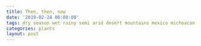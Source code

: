 ```yaml
---
title: Then, then, now
date: '2019-02-24 06:00:00'
tags: dry season wet rainy semi arid desert mountains mexico michoacan seasons
categories: plants
layout: post
---
```


